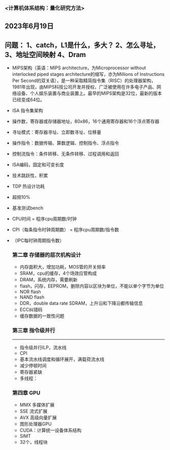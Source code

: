 ### <计算机体系结构：量化研究方法>  
2023年6月19日
---
问题：
1、catch，L1是什么，多大？
2、怎么寻址，
3、地址空间映射
4、Dram
---
- MIPS架构（英语：MIPS architecture，为Microprocessor without interlocked piped stages architecture的缩写，亦为Millions of Instructions Per Second的双关语），是一种采取精简指令集（RISC）的处理器架构，1981年出现，由MIPS科技公司开发并授权，广泛被使用在许多电子产品、网络设备、个人娱乐装置与商业装置上。最早的MIPS架构是32位，最新的版本已经变成64位。

- ISA 指令集架构
- 操作数，寄存器或存储器地址，80x86，16个通用寄存器和16个浮点寄存器
- 寻址模式：寄存器寻址、立即数寻址、位移量  
- 操作指令：数据传输、算数逻辑、控制指令、浮点指令
- 控制流指令：条件转移、无条件转移、过程调用和返回
- ISA编码，固定和可变长度
- 技术跳跃性，积累
- TDP 热设计功耗
- 超频10%
- 基准测试bench
- CPU时间 = 程序cpu周期数/时钟
- CPI（每条指令时钟周期数） = 程序cpu周期数/指令数
- （IPC每时钟周期指令数）

  ### 第二章 存储器的层次机构设计
  - 内存面积大，增加功耗，MOS管的开关频率
  - SRAM，cpu的缓存，4个场效应管构成
  - DRAM，系统内存，需要刷新
  - flash，闪存，EEPROM，删除内容以区块为单位，不能以单个字节为单位
  - NOR flash
  - NAND flash
  - DDR，double data rate SDRAM，上升沿和下降沿都传输信息
  - ECC纠错码
  - 缓存数据的一致性问题
 
  ### 第三章 指令级并行
  ---
  - 指令级并行ILP，流水线
  - CPI
  - 基本流水线调度和循环展开，满载荷流水线
  - 减少停顿时间
  - 寄存器紧缺
  - 多线程：
 
  ### 第四章 GPU
  - MMX 多媒体扩展
  - SSE 流式扩展
  - AVX 高级向量扩展
  - 图形处理器GPU
  - CUDA：计算统一设备体系结构
  - SIMT
  - 32个，线程块

